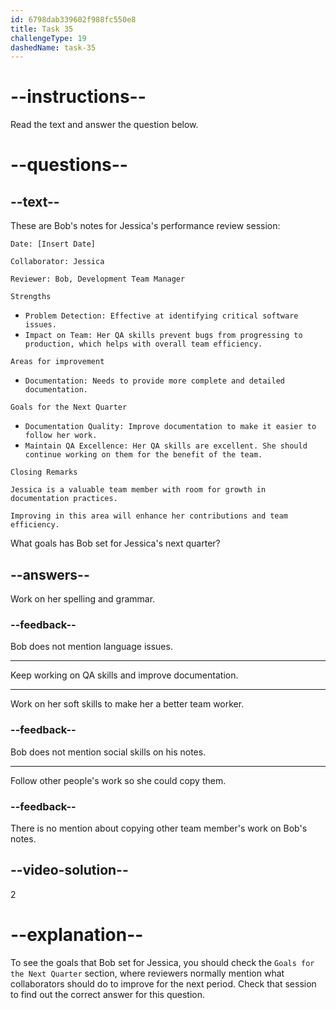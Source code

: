 ```yaml
---
id: 6798dab339602f988fc550e8
title: Task 35
challengeType: 19
dashedName: task-35
---
```


<!-- READING -->

# --instructions--

Read the text and answer the question below.

# --questions--

## --text--

These are Bob's notes for Jessica's performance review session:

`Date: [Insert Date]`

`Collaborator: Jessica`

`Reviewer: Bob, Development Team Manager`

`Strengths`

- `Problem Detection: Effective at identifying critical software issues.`
- `Impact on Team: Her QA skills prevent bugs from progressing to production, which helps with overall team efficiency.`

`Areas for improvement`

- `Documentation: Needs to provide more complete and detailed documentation.`

`Goals for the Next Quarter`

- `Documentation Quality: Improve documentation to make it easier to follow her work.`
- `Maintain QA Excellence: Her QA skills are excellent. She should continue working on them for the benefit of the team.`

`Closing Remarks`

`Jessica is a valuable team member with room for growth in documentation practices.`

`Improving in this area will enhance her contributions and team efficiency.`

What goals has Bob set for Jessica's next quarter?

## --answers--

Work on her spelling and grammar.

### --feedback--

Bob does not mention language issues.

---

Keep working on QA skills and improve documentation.

---

Work on her soft skills to make her a better team worker. 

### --feedback--

Bob does not mention social skills on his notes.

---

Follow other people's work so she could copy them.

### --feedback--

There is no mention about copying other team member's work on Bob's notes.

## --video-solution--

2

# --explanation--

To see the goals that Bob set for Jessica, you should check the `Goals for the Next Quarter` section, where reviewers normally mention what collaborators should do to improve for the next period. Check that session to find out the correct answer for this question.
